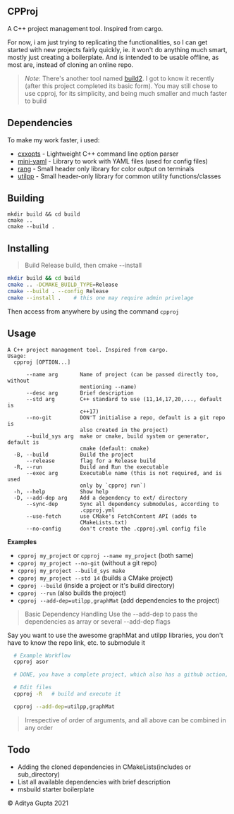 CPProj
----

A C++ project management tool. Inspired from cargo.

For now, i am just trying to replicating the functionalities,
so I can get started with new projects fairly quickly, ie. 
it won't do anything much smart, mostly just creating a boilerplate.
And is intended to be usable offline, as most are, instead of cloning an online repo.

> *Note*: There's another tool named [build2](https://www.build2.org). I got to know it recently (after this project completed its basic form).
>  You may still chose to use cpproj, for its simplicity, and being much smaller and much faster to build

## Dependencies

To make my work faster, i used:

* [cxxopts](https://github.com/jarro2783/cxxopts) - Lightweight C++ command line option parser
* [mini-yaml](https://github.com/jimmiebergmann/mini-yaml) - Library to work with YAML files (used for config files)
* [rang](https://github.com/jimmiebergmann/mini-yaml) - Small header only library for color output on terminals
* [utilpp](https://github.com/adi-g15/utilpp) - Small header-only library for common utility functions/classes

## Building

```
mkdir build && cd build
cmake ..
cmake --build .
```

## Installing

> Build Release build, then cmake --install

```sh
mkdir build && cd build
cmake .. -DCMAKE_BUILD_TYPE=Release
cmake --build . --config Release
cmake --install .    # this one may require admin privelage
```

Then access from anywhere by using the command `cpproj`

## Usage

```
A C++ project management tool. Inspired from cargo.
Usage:
  cpproj [OPTION...]

      --name arg       Name of project (can be passed directly too, without 
                       mentioning --name)
      --desc arg       Brief description
      --std arg        C++ standard to use (11,14,17,20,..., default is 
                       c++17)
      --no-git         DON'T initialise a repo, default is a git repo is 
                       also created in the project)
      --build_sys arg  make or cmake, build system or generator, default is 
                       cmake (default: cmake)
  -B, --build          Build the project
      --release        flag for a Release build
  -R, --run            Build and Run the executable
      --exec arg       Executable name (this is not required, and is used 
                       only by `cpproj run`)
  -h, --help           Show help
  -D, --add-dep arg    Add a dependency to ext/ directory
      --sync-dep       Sync all dependency submodules, according to 
                       .cpproj.yml
      --use-fetch      use CMake's FetchContent API (adds to 
                       CMakeLists.txt)
      --no-config      don't create the .cpproj.yml config file
```

**Examples**

* `cpproj my_project` or `cpproj --name my_project`  (both same)
* `cpproj my_project --no-git`    (without a git repo)
* `cpproj my_project --build_sys make`
* `cpproj my_project --std 14`    (builds a CMake project)
* `cpproj --build`                (inside a project or it's build directory)
* `cpproj --run`                  (also builds the project)
* `cpproj --add-dep=utilpp,graphMat`                  (add dependencies to the project)

> Basic Dependency Handling
  Use the --add-dep to pass the dependencies as array or several --add-dep flags

  Say you want to use the awesome graphMat and utilpp libraries, you don't have to know the repo link, etc. to submodule it

```sh
  # Example Workflow
  cpproj asor

  # DONE, you have a complete project, which also has a github action, to check build status at each push :tada:

  # Edit files
  cpproj -R   # build and execute it

  cpproj --add-dep=utilpp,graphMat
```

> Irrespective of order of arguments, and all above can be combined in any order

## Todo

* Adding the cloned dependencies in CMakeLists(includes or sub_directory)
* List all available dependencies with brief description
* msbuild starter boilerplate

:copyright: Aditya Gupta 2021

